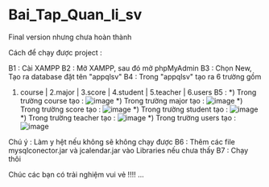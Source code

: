 # Bai_Tap_Quan_li_sv
Final version nhưng chưa hoàn thành

Cách để chạy được project :

B1 : Cài XAMPP
B2 : Mở XAMPP, sau đó mở phpMyAdmin
B3 : Chọn New, Tạo ra database đặt tên "appqlsv"
B4 : Trong "appqlsv" tạo ra 6 trường gồm
1. course | 2.major | 3.score | 4.student | 5.teacher | 6.users
B5 : 
*)  Trong trường course tạo :
![image](https://user-images.githubusercontent.com/95278548/191958337-38513eb7-e696-478a-aeb6-a6258f9615e0.png)
*) Trong trường major tạo :
![image](https://user-images.githubusercontent.com/95278548/191958543-8066aa95-0b41-4670-a99f-3d9fda560d6b.png)
*) Trong trường score tạo :
![image](https://user-images.githubusercontent.com/95278548/191958618-7fc61d93-215a-4fe6-bef4-529992098ecf.png)
*) Trong trường student tạo :
![image](https://user-images.githubusercontent.com/95278548/191958737-189360ad-d54d-4cf0-b606-90661e96d47a.png)
*) Trong trường teacher tạo :
![image](https://user-images.githubusercontent.com/95278548/191958836-64bdb67c-4769-4301-9901-13e9ad54e300.png)
*) Trong trường users tạo :
![image](https://user-images.githubusercontent.com/95278548/191958941-2d0b8e4b-5b8f-4a6d-8284-ff9976f5df36.png)

Chú ý : Làm y hệt nếu không sẽ không chạy được
B6 : Thêm các file mysqlconector.jar và jcalendar.jar vào Libraries nếu chưa thấy
B7 : Chạy thôi

Chúc các bạn có trải nghiệm vui vẻ !!!!
...
